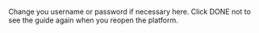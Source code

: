 Change you username or password if necessary here. Click DONE not to see the guide again when you reopen the platform.
